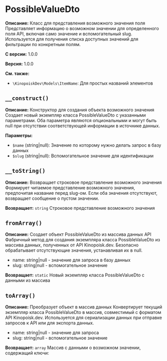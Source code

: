 # PossibleValueDto

**Описание:** Класс для представления возможного значения поля
Представляет информацию о возможном значении для определенного поля API,
включая само значение и вспомогательный slug. Используется для получения
списка доступных значений для фильтрации по конкретным полям.

**С версии:** 1.0.0

**Версия:** 1.0.0

**См. также:**

* `\KinopoiskDev\Models\ItemName`: Для простых названий элементов

## `__construct()`

**Описание:** Конструктор для создания объекта возможного значения
Создает новый экземпляр класса PossibleValueDto с указанными параметрами.
Оба параметра являются опциональными и могут быть null при отсутствии
соответствующей информации в источнике данных.

**Параметры:**

* `$name` (string|null): Значение по которому нужно делать запрос в базу данных
* `$slug` (string|null): Вспомогательное значение для идентификации

## `__toString()`

**Описание:** Возвращает строковое представление возможного значения
Формирует читаемое представление возможного значения, предпочитая
название перед slug-ом. Если оба значения отсутствуют, возвращает
сообщение о пустом значении.

**Возвращает:** `string` Строковое представление возможного значения

## `fromArray()`

**Описание:** Создает объект PossibleValueDto из массива данных API
Фабричный метод для создания экземпляра класса PossibleValueDto из массива данных,
полученных от API Kinopoisk.dev. Безопасно обрабатывает отсутствующие
значения, устанавливая их в null.
- name: string|null - значение для запроса в базу данных
- slug: string|null - вспомогательное значение

**Возвращает:** `static` Новый экземпляр класса PossibleValueDto с данными из массива

## `toArray()`

**Описание:** Преобразует объект в массив данных
Конвертирует текущий экземпляр класса PossibleValueDto в массив,
совместимый с форматом API Kinopoisk.dev. Используется для сериализации
данных при отправке запросов к API или для экспорта данных.
- name: string|null - значение для запроса
- slug: string|null - вспомогательное значение

**Возвращает:** `array` Массив с данными о возможном значении, содержащий ключи:


